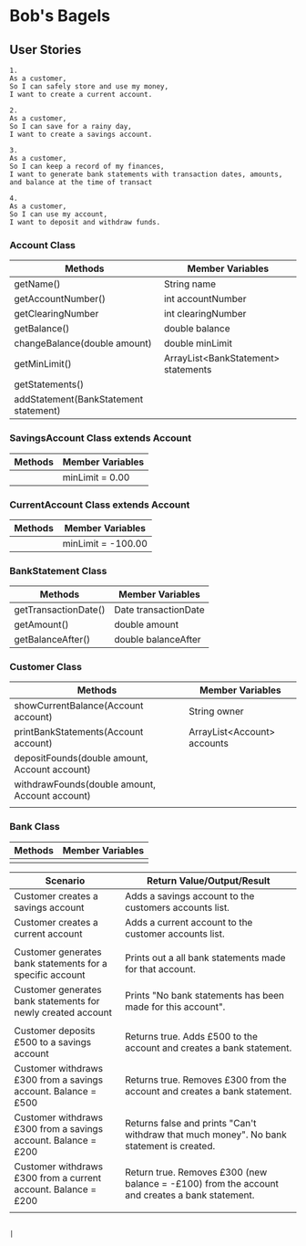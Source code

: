 # Bob's Bagels

## User Stories
```
1.
As a customer,
So I can safely store and use my money,
I want to create a current account.
```
```
2.
As a customer,
So I can save for a rainy day,
I want to create a savings account.
```
```
3.
As a customer,
So I can keep a record of my finances,
I want to generate bank statements with transaction dates, amounts, and balance at the time of transact
```
```
4.
As a customer,
So I can use my account,
I want to deposit and withdraw funds.
```

### Account Class

| Methods                               | Member Variables                     |
|---------------------------------------|--------------------------------------|
| getName()                             | String name                          |
| getAccountNumber()                    | int accountNumber                    |
| getClearingNumber                     | int clearingNumber                   |
| getBalance()                          | double balance                       |
| changeBalance(double amount)          | double minLimit                      |
| getMinLimit()                         | ArrayList\<BankStatement> statements |
| getStatements()                       |                                      |
| addStatement(BankStatement statement) |                                      |


### SavingsAccount Class extends Account

| Methods | Member Variables |
|---------|------------------|
|         | minLimit = 0.00  |


### CurrentAccount Class extends Account

| Methods | Member Variables   |
|---------|--------------------|
|         | minLimit = -100.00 |


### BankStatement Class

| Methods              | Member Variables     |
|----------------------|----------------------|
| getTransactionDate() | Date transactionDate |
| getAmount()          | double amount        |
| getBalanceAfter()    | double balanceAfter  |   


### Customer Class

| Methods                                        | Member Variables             |
|------------------------------------------------|------------------------------|
| showCurrentBalance(Account account)            | String owner                 |
| printBankStatements(Account account)           | ArrayList\<Account> accounts |
| depositFounds(double amount, Account account)  |                              |
| withdrawFounds(double amount, Account account) |                              |   
|                                                |                              |


### Bank Class

| Methods | Member Variables |
|---------|------------------|
|         |                  |


| Scenario                                                       | Return Value/Output/Result                                                                     |
|----------------------------------------------------------------|------------------------------------------------------------------------------------------------|
| Customer creates a savings account                             | Adds a savings account to the customers accounts list.                                         |
| Customer creates a current account                             | Adds a current account to the customer accounts list.                                          |
|                                                                |                                                                                                |
| Customer generates bank statements for a specific account      | Prints out a all bank statements made for that account.                                        |
| Customer generates bank statements for newly created account   | Prints "No bank statements has been made for this account".                                    |
|                                                                |                                                                                                |
| Customer deposits £500 to a savings account                    | Returns true. Adds £500 to the account and creates a bank statement.                           |
| Customer withdraws £300 from a savings account. Balance = £500 | Returns true. Removes £300 from the account and creates a bank statement.                      |
| Customer withdraws £300 from a savings account. Balance = £200 | Returns false and prints "Can't withdraw that much money". No bank statement is created.       |
| Customer withdraws £300 from a current account. Balance = £200 | Return true. Removes £300 (new balance = -£100) from the account and creates a bank statement. |
|                                                                |                                                                                                |

                                                                              |